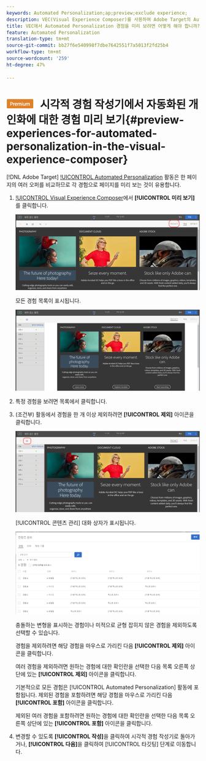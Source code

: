 ```yaml
---
keywords: Automated Personalization;ap;preview;exclude experience;
description: VEC(Visual Experience Composer)를 사용하여 Adobe Target의 Automated Personalization(AP) 활동에서 각 경험을 미리 보는 방법을 알아봅니다.
title: VEC에서 Automated Personalization 경험을 미리 보려면 어떻게 해야 합니까?
feature: Automated Personalization
translation-type: tm+mt
source-git-commit: bb27f6e540998f7dbe7642551f7a5013f2fd25b4
workflow-type: tm+mt
source-wordcount: '259'
ht-degree: 47%

---
```



# ![PREMIUM](/help/assets/premium.png) 시각적 경험 작성기에서 자동화된 개인화에 대한 경험 미리 보기{#preview-experiences-for-automated-personalization-in-the-visual-experience-composer}

[!DNL Adobe Target] [!UICONTROL Automated Personalization](AP) 활동은 한 페이지의 여러 오퍼를 비교하므로 각 경험으로 페이지를 미리 보는 것이 유용합니다.

1. [!UICONTROL Visual Experience Composer](VEC)에서 **[!UICONTROL 미리 보기]**&#x200B;를 클릭합니다.

   ![미리 보기 아이콘](/help/c-activities/t-automated-personalization/assets/preview.png)

   모든 경험 목록이 표시됩니다.

   ![미리 보기 환경](/help/c-activities/t-automated-personalization/assets/ap_preview-new.png)

1. 특정 경험을 보려면 목록에서 클릭합니다.

1. (조건부) 활동에서 경험을 한 개 이상 제외하려면 **[!UICONTROL 제외]** 아이콘을 클릭합니다.

   ![제외 아이콘](/help/c-activities/t-automated-personalization/assets/ap_exclude-new.png)

   [!UICONTROL 콘텐츠 관리] 대화 상자가 표시됩니다.

   ![콘텐츠 관리 대화 상자](/help/c-activities/t-automated-personalization/assets/preview-exclude.png)

   충돌하는 변형을 표시하는 경험이나 미적으로 균형 잡히지 않은 경험을 제외하도록 선택할 수 있습니다.

   경험을 제외하려면 해당 경험을 마우스로 가리킨 다음 **[!UICONTROL 제외]** 아이콘을 클릭합니다.

   여러 경험을 제외하려면 원하는 경험에 대한 확인란을 선택한 다음 목록 오른쪽 상단에 있는 **[!UICONTROL 제외]** 아이콘을 클릭합니다.

   기본적으로 모든 경험은 [!UICONTROL Automated Personalization] 활동에 포함됩니다. 제외된 경험을 포함하려면 해당 경험을 마우스로 가리킨 다음 **[!UICONTROL 포함]** 아이콘을 클릭합니다.

   제외된 여러 경험을 포함하려면 원하는 경험에 대한 확인란을 선택한 다음 목록 오른쪽 상단에 있는 **[!UICONTROL 포함]** 아이콘을 클릭합니다.

1. 변경할 수 있도록 **[!UICONTROL 작성]**&#x200B;을 클릭하여 시각적 경험 작성기로 돌아가거나, **[!UICONTROL 다음]**&#x200B;을 클릭하여 [!UICONTROL 타깃팅] 단계로 이동합니다.
